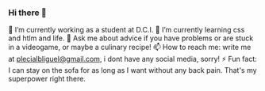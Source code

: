 ### Hi there 👋
 🔭 I’m currently working as a student at D.C.I.
 🌱 I’m currently learning css and htlm and life.
💬 Ask me about advice if you have problems or are stuck in a videogame, or maybe a culinary recipe!
📫 How to reach me: write me at plecialbliguel@gmail.com, i dont have any social media, sorry!
⚡ Fun fact: I can stay on the sofa for as long as I want without any back pain. That's my superpower right there.




